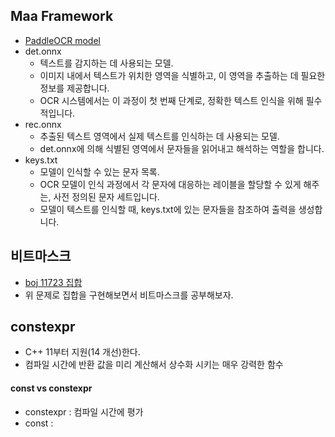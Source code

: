 ## Maa Framework
- [PaddleOCR model](https://github.com/MaaXYZ/MaaCommonAssets/blob/270c3e77d4303ae14ea1c4ef9a084f713ca495ab/OCR/ppocr_v3/ko_kr/README.md)
- det.onnx
	- 텍스트를 감지하는 데 사용되는 모델. 
	- 이미지 내에서 텍스트가 위치한 영역을 식별하고, 이 영역을 추출하는 데 필요한 정보를 제공합니다. 
	- OCR 시스템에서는 이 과정이 첫 번째 단계로, 정확한 텍스트 인식을 위해 필수적입니다.
- rec.onnx
	- 추출된 텍스트 영역에서 실제 텍스트를 인식하는 데 사용되는 모델.
	- det.onnx에 의해 식별된 영역에서 문자들을 읽어내고 해석하는 역할을 합니다. 
- keys.txt
	- 모델이 인식할 수 있는 문자 목록. 
	- OCR 모델이 인식 과정에서 각 문자에 대응하는 레이블을 할당할 수 있게 해주는, 사전 정의된 문자 세트입니다. 
	- 모델이 텍스트를 인식할 때, keys.txt에 있는 문자들을 참조하여 출력을 생성합니다.
## 비트마스크
- [boj 11723 집합](https://www.acmicpc.net/problem/11723)
- 위 문제로 집합을 구현해보면서 비트마스크를 공부해보자.
## constexpr
- C++ 11부터 지원(14 개선)한다.
- 컴파일 시간에 반환 값을 미리 계산해서 상수화 시키는 매우 강력한 함수
#### const vs constexpr
- constexpr : 컴파일 시간에 평가
- const : 
